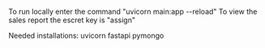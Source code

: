 To run locally enter the command "uvicorn main:app --reload"
To view the sales report the escret key is "assign"

Needed installations: 
uvicorn
fastapi
pymongo
